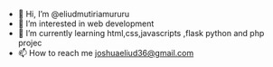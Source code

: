 - 👋 Hi, I’m @eliudmutiriamururu
- 👀 I’m interested in web development
- 🌱 I’m currently learning html,css,javascripts ,flask python and php projec
- 📫 How to reach me joshuaeliud36@gmail.com

<!---
eliudmutiriamururu/eliudmutiriamururu is a ✨ special ✨ repository because its `README.md` (this file) appears on your GitHub profile.
You can click the Preview link to take a look at your changes.
--->
